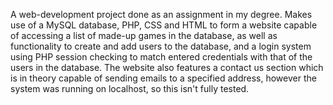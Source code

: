 A web-development project done as an assignment in my degree. Makes use of a MySQL database, PHP, CSS and HTML to form a website capable of accessing a list of made-up games in the database, as well as functionality to create and add users to the database, and a login system using PHP session checking to match entered credentials with that of the users in the database. The website also features a contact us section which is in theory capable of sending emails to a specified address, however the system was running on localhost, so this isn't fully tested. 
